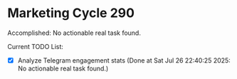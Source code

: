 # Marketing Cycle 290

Accomplished: No actionable real task found.

Current TODO List:

- [x] Analyze Telegram engagement stats  (Done at Sat Jul 26 22:40:25 2025: No actionable real task found.)